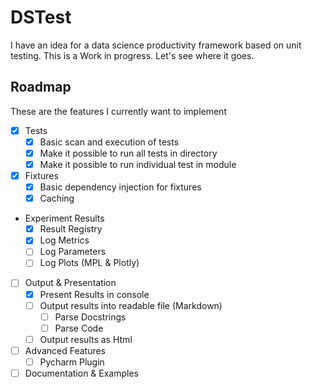 DSTest
======

I have an idea for a data science productivity framework based on unit testing. 
This is a Work in progress. Let's see where it goes. 

Roadmap
-------
These are the features I currently want to implement

- [X] Tests
  - [X] Basic scan and execution of tests
  - [X] Make it possible to run all tests in directory
  - [X] Make it possible to run individual test in module
- [X] Fixtures
  - [X] Basic dependency injection for fixtures
  - [X] Caching
- Experiment Results
  - [X] Result Registry
  - [X] Log Metrics
  - [ ] Log Parameters
  - [ ] Log Plots (MPL & Plotly)
- [ ] Output & Presentation
  - [X] Present Results in console
  - [ ] Output results into readable file (Markdown)
    - [ ] Parse Docstrings
    - [ ] Parse Code
  - [ ] Output results as Html
- [ ] Advanced Features
  - [ ] Pycharm Plugin
- [ ] Documentation & Examples